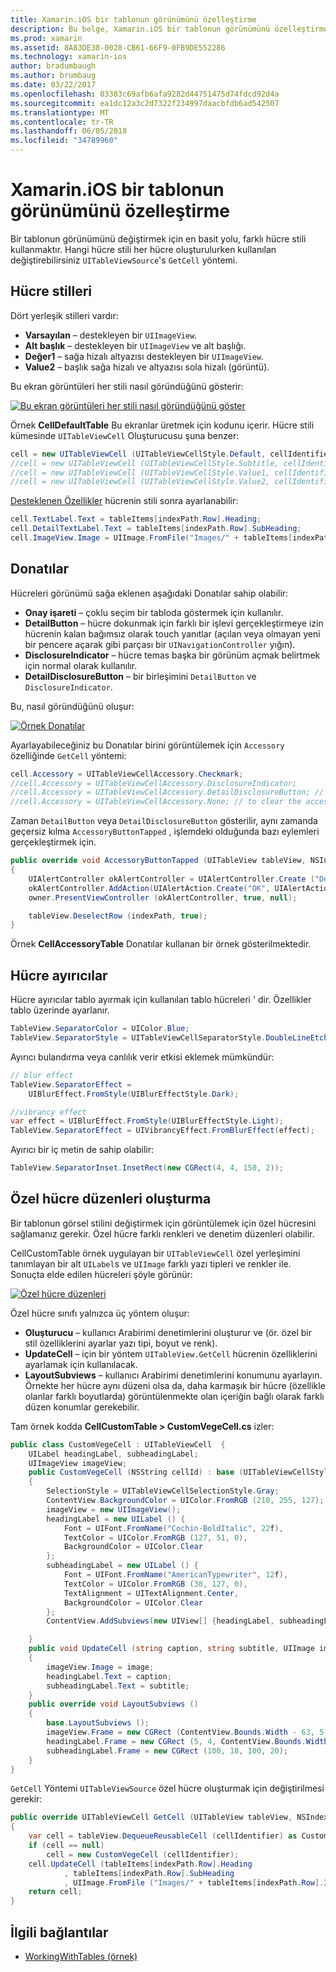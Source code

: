 ```yaml
---
title: Xamarin.iOS bir tablonun görünümünü özelleştirme
description: Bu belge, Xamarin.iOS bir tablonun görünümünü özelleştirmek açıklar. Hücre stilleri, Donatılar, hücre ayırıcılar ve özel hücre düzenleri anlatılmaktadır.
ms.prod: xamarin
ms.assetid: 8A83DE38-0028-CB61-66F9-0FB9DE552286
ms.technology: xamarin-ios
author: bradumbaugh
ms.author: brumbaug
ms.date: 03/22/2017
ms.openlocfilehash: 03383c69afb6afa9282d44751475d74fdcd92d4a
ms.sourcegitcommit: ea1dc12a3c2d7322f234997daacbfdb6ad542507
ms.translationtype: MT
ms.contentlocale: tr-TR
ms.lasthandoff: 06/05/2018
ms.locfileid: "34789960"
---
```

# <a name="customizing-a-tables-appearance-in-xamarinios"></a>Xamarin.iOS bir tablonun görünümünü özelleştirme

Bir tablonun görünümünü değiştirmek için en basit yolu, farklı hücre stili kullanmaktır. Hangi hücre stili her hücre oluşturulurken kullanılan değiştirebilirsiniz `UITableViewSource`'s `GetCell` yöntemi.

## <a name="cell-styles"></a>Hücre stilleri

Dört yerleşik stilleri vardır:

-  **Varsayılan** – destekleyen bir `UIImageView`.
-  **Alt başlık** – destekleyen bir `UIImageView` ve alt başlığı.
-  **Değer1** – sağa hizalı altyazısı destekleyen bir `UIImageView`.
-  **Value2** – başlık sağa hizalı ve altyazısı sola hizalı (görüntü).


Bu ekran görüntüleri her stili nasıl göründüğünü gösterir:

 [![](customizing-table-appearance-images/image7.png "Bu ekran görüntüleri her stili nasıl göründüğünü göster")](customizing-table-appearance-images/image7.png#lightbox)

Örnek **CellDefaultTable** Bu ekranlar üretmek için kodunu içerir. Hücre stili kümesinde `UITableViewCell` Oluşturucusu şuna benzer:

```csharp
cell = new UITableViewCell (UITableViewCellStyle.Default, cellIdentifier);
//cell = new UITableViewCell (UITableViewCellStyle.Subtitle, cellIdentifier);
//cell = new UITableViewCell (UITableViewCellStyle.Value1, cellIdentifier);
//cell = new UITableViewCell (UITableViewCellStyle.Value2, cellIdentifier);
```

[Desteklenen Özellikler](http://developer.xamarin.com/api/type/UIKit.UITableViewCell/) hücrenin stili sonra ayarlanabilir:

```csharp
cell.TextLabel.Text = tableItems[indexPath.Row].Heading;
cell.DetailTextLabel.Text = tableItems[indexPath.Row].SubHeading;
cell.ImageView.Image = UIImage.FromFile("Images/" + tableItems[indexPath.Row].ImageName); // don't use for Value2
```

## <a name="accessories"></a>Donatılar

Hücreleri görünümü sağa eklenen aşağıdaki Donatılar sahip olabilir:

-   **Onay işareti** – çoklu seçim bir tabloda göstermek için kullanılır.
-   **DetailButton** – hücre dokunmak için farklı bir işlevi gerçekleştirmeye izin hücrenin kalan bağımsız olarak touch yanıtlar (açılan veya olmayan yeni bir pencere açarak gibi parçası bir `UINavigationController` yığın).
-   **DisclosureIndicator** – hücre temas başka bir görünüm açmak belirtmek için normal olarak kullanılır.
-   **DetailDisclosureButton** – bir birleşimini `DetailButton` ve `DisclosureIndicator`.


Bu, nasıl göründüğünü oluşur:

 [![](customizing-table-appearance-images/image8.png "Örnek Donatılar")](customizing-table-appearance-images/image8.png#lightbox)

Ayarlayabileceğiniz bu Donatılar birini görüntülemek için `Accessory` özelliğinde `GetCell` yöntemi:

```csharp
cell.Accessory = UITableViewCellAccessory.Checkmark;
//cell.Accessory = UITableViewCellAccessory.DisclosureIndicator;
//cell.Accessory = UITableViewCellAccessory.DetailDisclosureButton; // implement AccessoryButtonTapped
//cell.Accessory = UITableViewCellAccessory.None; // to clear the accessory
```

Zaman `DetailButton` veya `DetailDisclosureButton` gösterilir, aynı zamanda geçersiz kılma `AccessoryButtonTapped` , işlemdeki olduğunda bazı eylemleri gerçekleştirmek için.

```csharp
public override void AccessoryButtonTapped (UITableView tableView, NSIndexPath indexPath)
{
    UIAlertController okAlertController = UIAlertController.Create ("DetailDisclosureButton Touched", tableItems[indexPath.Row].Heading, UIAlertControllerStyle.Alert);
    okAlertController.AddAction(UIAlertAction.Create("OK", UIAlertActionStyle.Default, null));
    owner.PresentViewController (okAlertController, true, null);

    tableView.DeselectRow (indexPath, true);
}
```

Örnek **CellAccessoryTable** Donatılar kullanan bir örnek gösterilmektedir.

## <a name="cell-separators"></a>Hücre ayırıcılar

Hücre ayırıcılar tablo ayırmak için kullanılan tablo hücreleri ' dir. Özellikler tablo üzerinde ayarlanır.

```csharp
TableView.SeparatorColor = UIColor.Blue;
TableView.SeparatorStyle = UITableViewCellSeparatorStyle.DoubleLineEtched;
```

Ayırıcı bulandırma veya canlılık verir etkisi eklemek mümkündür:

```csharp
// blur effect
TableView.SeparatorEffect =
    UIBlurEffect.FromStyle(UIBlurEffectStyle.Dark);

//vibrancy effect
var effect = UIBlurEffect.FromStyle(UIBlurEffectStyle.Light);
TableView.SeparatorEffect = UIVibrancyEffect.FromBlurEffect(effect);
```

Ayırıcı bir iç metin de sahip olabilir:

```csharp
TableView.SeparatorInset.InsetRect(new CGRect(4, 4, 150, 2));
```

## <a name="creating-custom-cell-layouts"></a>Özel hücre düzenleri oluşturma

Bir tablonun görsel stilini değiştirmek için görüntülemek için özel hücresini sağlamanız gerekir. Özel hücre farklı renkleri ve denetim düzenleri olabilir.

CellCustomTable örnek uygulayan bir `UITableViewCell` özel yerleşimini tanımlayan bir alt `UILabel`s ve `UIImage` farklı yazı tipleri ve renkler ile. Sonuçta elde edilen hücreleri şöyle görünür:

 [![](customizing-table-appearance-images/image9.png "Özel hücre düzenleri")](customizing-table-appearance-images/image9.png#lightbox)

Özel hücre sınıfı yalnızca üç yöntem oluşur:

-   **Oluşturucu** – kullanıcı Arabirimi denetimlerini oluşturur ve (ör. özel bir stil özelliklerini ayarlar yazı tipi, boyut ve renk).
-   **UpdateCell** – için bir yöntem `UITableView.GetCell` hücrenin özelliklerini ayarlamak için kullanılacak.
-   **LayoutSubviews** – kullanıcı Arabirimi denetimlerini konumunu ayarlayın. Örnekte her hücre aynı düzeni olsa da, daha karmaşık bir hücre (özellikle olanlar farklı boyutlarda) görüntülenmekte olan içeriğin bağlı olarak farklı düzen konumlar gerekebilir.


Tam örnek kodda **CellCustomTable > CustomVegeCell.cs** izler:

```csharp
public class CustomVegeCell : UITableViewCell  {
    UILabel headingLabel, subheadingLabel;
    UIImageView imageView;
    public CustomVegeCell (NSString cellId) : base (UITableViewCellStyle.Default, cellId)
    {
        SelectionStyle = UITableViewCellSelectionStyle.Gray;
        ContentView.BackgroundColor = UIColor.FromRGB (218, 255, 127);
        imageView = new UIImageView();
        headingLabel = new UILabel () {
            Font = UIFont.FromName("Cochin-BoldItalic", 22f),
            TextColor = UIColor.FromRGB (127, 51, 0),
            BackgroundColor = UIColor.Clear
        };
        subheadingLabel = new UILabel () {
            Font = UIFont.FromName("AmericanTypewriter", 12f),
            TextColor = UIColor.FromRGB (38, 127, 0),
            TextAlignment = UITextAlignment.Center,
            BackgroundColor = UIColor.Clear
        };
        ContentView.AddSubviews(new UIView[] {headingLabel, subheadingLabel, imageView});

    }
    public void UpdateCell (string caption, string subtitle, UIImage image)
    {
        imageView.Image = image;
        headingLabel.Text = caption;
        subheadingLabel.Text = subtitle;
    }
    public override void LayoutSubviews ()
    {
        base.LayoutSubviews ();
        imageView.Frame = new CGRect (ContentView.Bounds.Width - 63, 5, 33, 33);
        headingLabel.Frame = new CGRect (5, 4, ContentView.Bounds.Width - 63, 25);
        subheadingLabel.Frame = new CGRect (100, 18, 100, 20);
    }
}
```

`GetCell` Yöntemi `UITableViewSource` özel hücre oluşturmak için değiştirilmesi gerekir:

```csharp
public override UITableViewCell GetCell (UITableView tableView, NSIndexPath indexPath)
{
    var cell = tableView.DequeueReusableCell (cellIdentifier) as CustomVegeCell;
    if (cell == null)
        cell = new CustomVegeCell (cellIdentifier);
    cell.UpdateCell (tableItems[indexPath.Row].Heading
            , tableItems[indexPath.Row].SubHeading
            , UIImage.FromFile ("Images/" + tableItems[indexPath.Row].ImageName) );
    return cell;
}
```



## <a name="related-links"></a>İlgili bağlantılar

- [WorkingWithTables (örnek)](https://developer.xamarin.com/samples/monotouch/WorkingWithTables)
